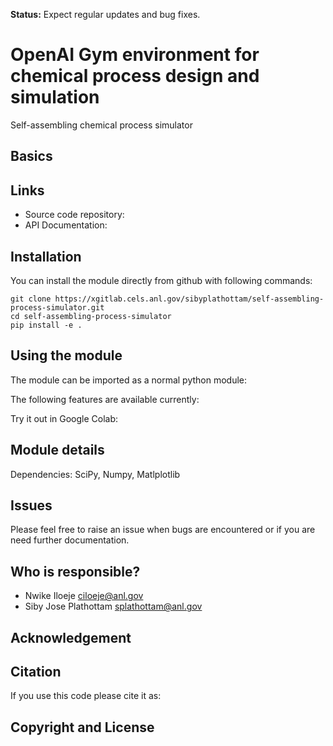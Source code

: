 
**Status:** Expect regular updates and bug fixes.
# OpenAI Gym environment for chemical process design and simulation

Self-assembling chemical process simulator

## Basics

## Links
* Source code repository:
* API Documentation: 

## Installation
You can install the module directly from github with following commands:
```
git clone https://xgitlab.cels.anl.gov/sibyplathottam/self-assembling-process-simulator.git
cd self-assembling-process-simulator
pip install -e .
```
## Using the module
The module can be imported as a normal python module:

The following features are available currently:

Try it out in Google Colab:

## Module details

Dependencies: SciPy, Numpy, Matlplotlib

## Issues
Please feel free to raise an issue when bugs are encountered or if you are need further documentation.

## Who is responsible?
- Nwike Iloeje ciloeje@anl.gov
- Siby Jose Plathottam splathottam@anl.gov

## Acknowledgement

## Citation
If you use this code please cite it as:

## Copyright and License
